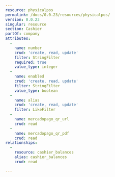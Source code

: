 ```yaml
---
resource: physicalpos
permalink: /docs/0.0.23/resources/physicalpos/
version: 0.0.23
singular: resource
section: Cashier
partOf: company
attributes:
  -
    name: number
    crud: 'create, read, update'
    filter: StringFilter
    required: true
    value_type: integer
  -
    name: enabled
    crud: 'create, read, update'
    filter: StringFilter
    value_type: boolean
  -
    name: alias
    crud: 'create, read, update'
    filter: LikeFilter
  -
    name: mercadopago_qr_url
    crud: read
  -
    name: mercadopago_qr_pdf
    crud: read
relationships:
  -
    resource: cashier_balances
    alias: cashier_balances
    crud: read

---
```

